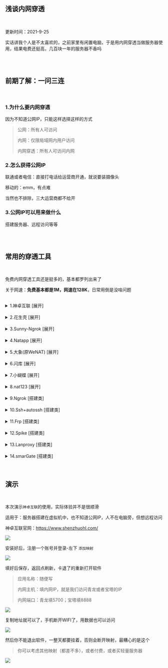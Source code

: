 
## 浅谈内网穿透

</br>

更新时间：2021-9-25

实话讲我个人是不太喜欢的，之前家里有闲置电脑，于是用内网穿透当做服务器使用，结果电费还挺高，几百块一年的服务器不香吗

</br>
</br>





## 前期了解：一问三连

</br>

### 1.为什么要内网穿透

因为不知道公网IP，只能这样选择这样的方式

> 公网：所有人可访问
> 
> 内网：仅限局域网内用户访问
> 
> 内网穿透：所有人可访问内网


### 2.怎么获得公网IP

联通或者电信：直接打电话给运营商开通，就说要装摄像头

移动的：emm，有点难

当然也不排除，三大运营商都不给开


### 3.公网IP可以用来做什么

搭建服务器、远程访问等等



</br>
</br>





## 常用的穿透工具

</br>


免费内网穿透工具还是挺多的，基本都罗列出来了

关于网速：**免费基本都是1M，网速在128K**，日常用倒是没啥问题

</br>


<details>
<summary>1.神卓互联 [展开]</summary>

</br>

官网：https://www.shenzhuohl.com/

官方教程：https://www.shenzhuohl.com/article/1/shenzhuo/show/6

优劣：两个映射，不限流量，稳定程度中等

![](https://ghproxy.com/https://raw.githubusercontent.com/Yiov/notes/main/NAT/NAT-01.png)


</details>

</br>




<details>
<summary>2.花生壳 [展开]</summary>

</br>


官网：https://hsk.oray.com/

官方教程：http://service.oray.com/question/8146.html

优劣：**需6元**开通使用，赠送一个域名，两个映射，每月1G流量

![](https://ghproxy.com/https://raw.githubusercontent.com/Yiov/notes/main/NAT/NAT-02.png)

</details>

</br>





<details>
<summary>3.Sunny-Ngrok [展开]</summary>

</br>


官网：https://www.ngrok.cc/

说明：下拉到底有免费服务器，注册账号，开通隧道即可

官方教程：https://www.ngrok.cc/_book/start/ngrok_windows.html

![](https://ghproxy.com/https://raw.githubusercontent.com/Yiov/notes/main/NAT/NAT-03.png)

</details>

</br>




<details>
<summary>4.Natapp [展开]</summary>

</br>

官网：https://natapp.cn/

官方教程：https://natapp.cn/article/natapp_newbie

优劣：两条免费隧道，不定时强制更换域名

![](https://ghproxy.com/https://raw.githubusercontent.com/Yiov/notes/main/NAT/NAT-04.png)


</details>

</br>



<details>
<summary>5.大象(原WeNAT) [展开]</summary>

</br>


官网：https://nat.72wo.com/

说明：下载即可使用，现已改为付费

![](https://ghproxy.com/https://raw.githubusercontent.com/Yiov/notes/main/NAT/NAT-05.png)

</details>

</br>



<details>
<summary>6.闪库 [展开]</summary>

</br>

官网：http://www.ipyingshe.com/

说明：开通免费隧道即可，据说是2M网速

![](https://ghproxy.com/https://raw.githubusercontent.com/Yiov/notes/main/NAT/NAT-06.png)

</details>

</br>





<details>
<summary>7.小蝴蝶 [展开]</summary>

</br>

官网：https://www.npsvip.com/

说明：说有免费方案的，我没找到

![](https://ghproxy.com/https://raw.githubusercontent.com/Yiov/notes/main/NAT/NAT-07.png)

</details>

</br>




<details>
<summary>8.nat123 [展开]</summary>

</br>


官网：http://www.nat123.com/

说明：最右侧软件下载使用即可

![](https://ghproxy.com/https://raw.githubusercontent.com/Yiov/notes/main/NAT/NAT-08.png)

</details>

</br>





<details>
<summary>9.Ngrok [搭建类]</summary>

</br>


官网：https://ngrok.com/

搭建教程：https://yangqiang.im/?p=750

![](https://ghproxy.com/https://raw.githubusercontent.com/Yiov/notes/main/NAT/NAT-09.png)

</details>

</br>



<details>
<summary>10.Ssh+autossh [搭建类]</summary>

</br>


官网：http://www.harding.motd.ca/autossh/

搭建教程：https://yangqiang.im/?p=698

![](https://ghproxy.com/https://raw.githubusercontent.com/Yiov/notes/main/NAT/NAT-10.png)

</details>

</br>




<details>
<summary>11.Frp [搭建类]</summary>

</br>


项目地址：https://github.com/fatedier/frp


![](https://ghproxy.com/https://raw.githubusercontent.com/Yiov/notes/main/NAT/NAT-11.png)

</details>

</br>





<details>
<summary>12.Spike [搭建类]</summary>

</br>

项目地址[https://github.com/slince/spike

![](https://ghproxy.com/https://raw.githubusercontent.com/Yiov/notes/main/NAT/NAT-12.png)

</details>

</br>




<details>
<summary>13.Lanproxy [搭建类]</summary>

</br>

项目地址：https://github.com/ffay/lanproxy

![](https://ghproxy.com/https://raw.githubusercontent.com/Yiov/notes/main/NAT/NAT-13.png)

</details>

</br>


<details>
<summary>14.smarGate [搭建类]</summary>

</br>


项目地址：https://github.com/lazy-luo/smarGate

![](https://ghproxy.com/https://raw.githubusercontent.com/Yiov/notes/main/NAT/NAT-14.png)



</details>

</br>
</br>



## 演示

</br>

本次演示`神卓互联`的使用，实际体验并不是很顺滑

适用于：服务器搭建在虚拟机中，也不知道公网IP，人不在电脑旁，但想远程访问


神卓互联官网：https://www.shenzhuohl.com/

![](https://ghproxy.com/https://raw.githubusercontent.com/Yiov/notes/main/NAT/NAT-15.png)


安装好后，注册一个账号并登录-左下 `添加映射`

![](https://ghproxy.com/https://raw.githubusercontent.com/Yiov/notes/main/NAT/NAT-16.png)


填好后保存，返回点刷新，卡退了的重新打开软件

> 应用名称：随便写
> 
> 内网主机：填内网IP，就是我们访问青龙或者宝塔的IP
> 
> 内网端口：青龙填5700；宝塔填8888

![](https://ghproxy.com/https://raw.githubusercontent.com/Yiov/notes/main/NAT/NAT-17.png)


复制地址就可以了，手机断开WIFI了，用数据也可以访问


![](https://ghproxy.com/https://raw.githubusercontent.com/Yiov/notes/main/NAT/NAT-18.png)


然后你不能退出软件，一整天都要挂着，否则会断开映射，最糟心的是这个

> 你可以考虑其他映射（都差不多），或者付费，或者买轻量服务器

![](https://ghproxy.com/https://raw.githubusercontent.com/Yiov/notes/main/NAT/NAT-19.png)




